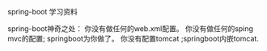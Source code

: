 spring-boot 学习资料

spring-boot神奇之处：
    你没有做任何的web.xml配置。
    你没有做任何的sping mvc的配置; springboot为你做了。
    你没有配置tomcat ;springboot内嵌tomcat.